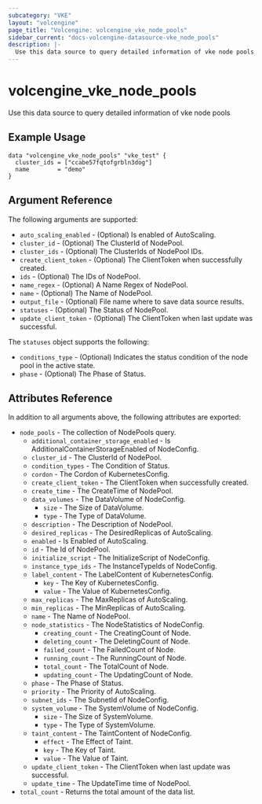 ```yaml
---
subcategory: "VKE"
layout: "volcengine"
page_title: "Volcengine: volcengine_vke_node_pools"
sidebar_current: "docs-volcengine-datasource-vke_node_pools"
description: |-
  Use this data source to query detailed information of vke node pools
---
```

# volcengine_vke_node_pools
Use this data source to query detailed information of vke node pools
## Example Usage
```hcl
data "volcengine_vke_node_pools" "vke_test" {
  cluster_ids = ["ccabe57fqtofgrbln3dog"]
  name        = "demo"
}
```
## Argument Reference
The following arguments are supported:
* `auto_scaling_enabled` - (Optional) Is enabled of AutoScaling.
* `cluster_id` - (Optional) The ClusterId of NodePool.
* `cluster_ids` - (Optional) The ClusterIds of NodePool IDs.
* `create_client_token` - (Optional) The ClientToken when successfully created.
* `ids` - (Optional) The IDs of NodePool.
* `name_regex` - (Optional) A Name Regex of NodePool.
* `name` - (Optional) The Name of NodePool.
* `output_file` - (Optional) File name where to save data source results.
* `statuses` - (Optional) The Status of NodePool.
* `update_client_token` - (Optional) The ClientToken when last update was successful.

The `statuses` object supports the following:

* `conditions_type` - (Optional) Indicates the status condition of the node pool in the active state.
* `phase` - (Optional) The Phase of Status.

## Attributes Reference
In addition to all arguments above, the following attributes are exported:
* `node_pools` - The collection of NodePools query.
  * `additional_container_storage_enabled` - Is AdditionalContainerStorageEnabled of NodeConfig.
  * `cluster_id` - The ClusterId of NodePool.
  * `condition_types` - The Condition of Status.
  * `cordon` - The Cordon of KubernetesConfig.
  * `create_client_token` - The ClientToken when successfully created.
  * `create_time` - The CreateTime of NodePool.
  * `data_volumes` - The DataVolume of NodeConfig.
    * `size` - The Size of DataVolume.
    * `type` - The Type of DataVolume.
  * `description` - The Description of NodePool.
  * `desired_replicas` - The DesiredReplicas of AutoScaling.
  * `enabled` - Is Enabled of AutoScaling.
  * `id` - The Id of NodePool.
  * `initialize_script` - The InitializeScript of NodeConfig.
  * `instance_type_ids` - The InstanceTypeIds of NodeConfig.
  * `label_content` - The LabelContent of KubernetesConfig.
    * `key` - The Key of KubernetesConfig.
    * `value` - The Value of KubernetesConfig.
  * `max_replicas` - The MaxReplicas of AutoScaling.
  * `min_replicas` - The MinReplicas of AutoScaling.
  * `name` - The Name of NodePool.
  * `node_statistics` - The NodeStatistics of NodeConfig.
    * `creating_count` - The CreatingCount of Node.
    * `deleting_count` - The DeletingCount of Node.
    * `failed_count` - The FailedCount of Node.
    * `running_count` - The RunningCount of Node.
    * `total_count` - The TotalCount of Node.
    * `updating_count` - The UpdatingCount of Node.
  * `phase` - The Phase of Status.
  * `priority` - The Priority of AutoScaling.
  * `subnet_ids` - The SubnetId of NodeConfig.
  * `system_volume` - The SystemVolume of NodeConfig.
    * `size` - The Size of SystemVolume.
    * `type` - The Type of SystemVolume.
  * `taint_content` - The TaintContent of NodeConfig.
    * `effect` - The Effect of Taint.
    * `key` - The Key of Taint.
    * `value` - The Value of Taint.
  * `update_client_token` - The ClientToken when last update was successful.
  * `update_time` - The UpdateTime time of NodePool.
* `total_count` - Returns the total amount of the data list.


